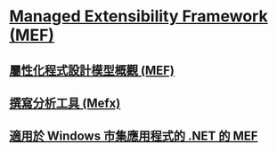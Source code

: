 # [Managed Extensibility Framework (MEF)](index.md)
## [屬性化程式設計模型概觀 (MEF)](attributed-programming-model-overview-mef.md)
## [撰寫分析工具 (Mefx)](composition-analysis-tool-mefx.md)
## [適用於 Windows 市集應用程式的 .NET 的 MEF](mef-for-net-for-windows-store-apps.md)
